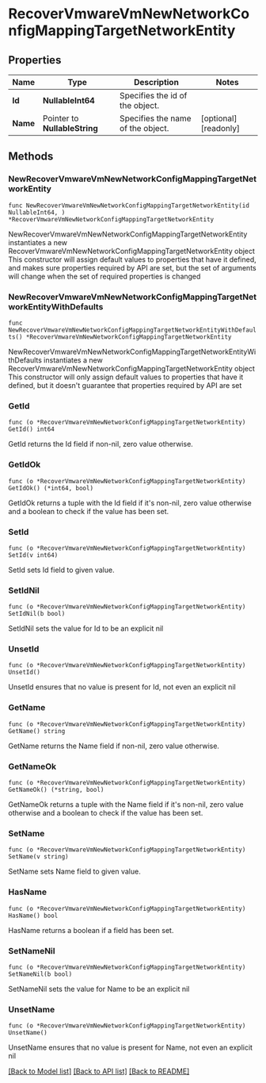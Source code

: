 # RecoverVmwareVmNewNetworkConfigMappingTargetNetworkEntity

## Properties

Name | Type | Description | Notes
------------ | ------------- | ------------- | -------------
**Id** | **NullableInt64** | Specifies the id of the object. | 
**Name** | Pointer to **NullableString** | Specifies the name of the object. | [optional] [readonly] 

## Methods

### NewRecoverVmwareVmNewNetworkConfigMappingTargetNetworkEntity

`func NewRecoverVmwareVmNewNetworkConfigMappingTargetNetworkEntity(id NullableInt64, ) *RecoverVmwareVmNewNetworkConfigMappingTargetNetworkEntity`

NewRecoverVmwareVmNewNetworkConfigMappingTargetNetworkEntity instantiates a new RecoverVmwareVmNewNetworkConfigMappingTargetNetworkEntity object
This constructor will assign default values to properties that have it defined,
and makes sure properties required by API are set, but the set of arguments
will change when the set of required properties is changed

### NewRecoverVmwareVmNewNetworkConfigMappingTargetNetworkEntityWithDefaults

`func NewRecoverVmwareVmNewNetworkConfigMappingTargetNetworkEntityWithDefaults() *RecoverVmwareVmNewNetworkConfigMappingTargetNetworkEntity`

NewRecoverVmwareVmNewNetworkConfigMappingTargetNetworkEntityWithDefaults instantiates a new RecoverVmwareVmNewNetworkConfigMappingTargetNetworkEntity object
This constructor will only assign default values to properties that have it defined,
but it doesn't guarantee that properties required by API are set

### GetId

`func (o *RecoverVmwareVmNewNetworkConfigMappingTargetNetworkEntity) GetId() int64`

GetId returns the Id field if non-nil, zero value otherwise.

### GetIdOk

`func (o *RecoverVmwareVmNewNetworkConfigMappingTargetNetworkEntity) GetIdOk() (*int64, bool)`

GetIdOk returns a tuple with the Id field if it's non-nil, zero value otherwise
and a boolean to check if the value has been set.

### SetId

`func (o *RecoverVmwareVmNewNetworkConfigMappingTargetNetworkEntity) SetId(v int64)`

SetId sets Id field to given value.


### SetIdNil

`func (o *RecoverVmwareVmNewNetworkConfigMappingTargetNetworkEntity) SetIdNil(b bool)`

 SetIdNil sets the value for Id to be an explicit nil

### UnsetId
`func (o *RecoverVmwareVmNewNetworkConfigMappingTargetNetworkEntity) UnsetId()`

UnsetId ensures that no value is present for Id, not even an explicit nil
### GetName

`func (o *RecoverVmwareVmNewNetworkConfigMappingTargetNetworkEntity) GetName() string`

GetName returns the Name field if non-nil, zero value otherwise.

### GetNameOk

`func (o *RecoverVmwareVmNewNetworkConfigMappingTargetNetworkEntity) GetNameOk() (*string, bool)`

GetNameOk returns a tuple with the Name field if it's non-nil, zero value otherwise
and a boolean to check if the value has been set.

### SetName

`func (o *RecoverVmwareVmNewNetworkConfigMappingTargetNetworkEntity) SetName(v string)`

SetName sets Name field to given value.

### HasName

`func (o *RecoverVmwareVmNewNetworkConfigMappingTargetNetworkEntity) HasName() bool`

HasName returns a boolean if a field has been set.

### SetNameNil

`func (o *RecoverVmwareVmNewNetworkConfigMappingTargetNetworkEntity) SetNameNil(b bool)`

 SetNameNil sets the value for Name to be an explicit nil

### UnsetName
`func (o *RecoverVmwareVmNewNetworkConfigMappingTargetNetworkEntity) UnsetName()`

UnsetName ensures that no value is present for Name, not even an explicit nil

[[Back to Model list]](../README.md#documentation-for-models) [[Back to API list]](../README.md#documentation-for-api-endpoints) [[Back to README]](../README.md)


